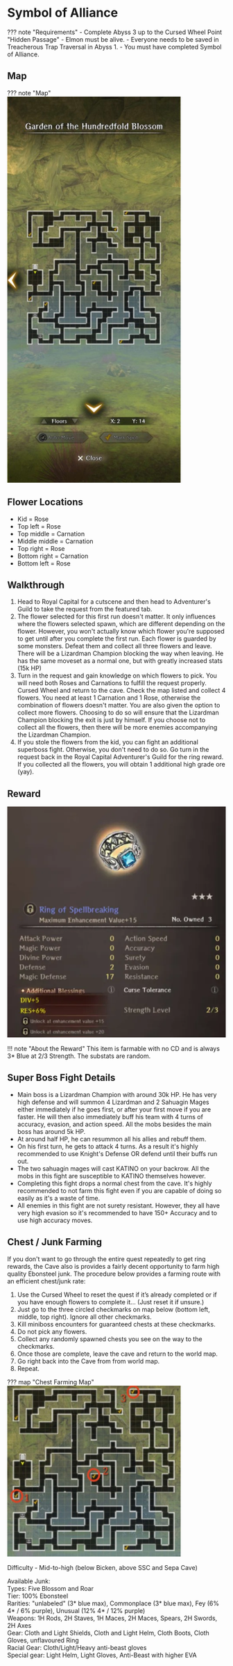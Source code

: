 # Symbol of Alliance

??? note "Requirements"
    - Complete Abyss 3 up to the Cursed Wheel Point "Hidden Passage"
    - Elmon must be alive.
    - Everyone needs to be saved in Treacherous Trap Traversal in Abyss 1.
    - You must have completed Symbol of Alliance.

## Map

??? note "Map"
    ![](./img/garden-of-the-hundredfold-blossom.jpg)

## Flower Locations
- Kid = Rose
- Top left = Rose
- Top middle = Carnation
- Middle middle = Carnation
- Top right = Rose
- Bottom right = Carnation
- Bottom left = Rose

## Walkthrough
1. Head to Royal Capital for a cutscene and then head to Adventurer's Guild to take the request from the featured tab.
2. The flower selected for this first run doesn't matter. It only influences where the flowers selected spawn, which are different depending on the flower. However, you won't actually know which flower you're supposed to get until after you complete the first run. Each flower is guarded by some monsters. Defeat them and collect all three flowers and leave. There will be a Lizardman Champion blocking the way when leaving. He has the same moveset as a normal one, but with greatly increased stats (15k HP)
3. Turn in the request and gain knowledge on which flowers to pick. You will need both Roses and Carnations to fulfill the request properly. Cursed Wheel and return to the cave. Check the map listed and collect 4 flowers. You need at least 1 Carnation and 1 Rose, otherwise the combination of flowers doesn't matter. You are also given the option to collect more flowers. Choosing to do so will ensure that the Lizardman Champion blocking the exit is just by himself. If you choose not to collect all the flowers, then there will be more enemies accompanying the Lizardman Champion.
4. If you stole the flowers from the kid, you can fight an additional superboss fight. Otherwise, you don't need to do so. Go turn in the request back in the Royal Capital Adventurer's Guild for the ring reward. If you collected all the flowers, you will obtain 1 additional high grade ore (yay).

## Reward
  ![](./img/ring-of-spellbreaking.png)

!!! note "About the Reward"
    This item is farmable with no CD and is always 3* Blue at 2/3 Strength. The substats are random.

## Super Boss Fight Details

- Main boss is a Lizardman Champion with around 30k HP. He has very high defense and will summon 4 Lizardman and 2 Sahuagin Mages either immediately if he goes first, or after your first move if you are faster. He will then also immediately buff his team with 4 turns of accuracy, evasion, and action speed. All the mobs besides the main boss has around 5k HP.
- At around half HP, he can resummon all his allies and rebuff them.
- On his first turn, he gets to attack 4 turns. As a result it's highly recommended to use Knight's Defense OR defend until their buffs run out.
- The two sahuagin mages will cast KATINO on your backrow. All the mobs in this fight are susceptible to KATINO themselves however.
- Completing this fight drops a normal chest from the cave. It's highly recommended to not farm this fight even if you are capable of doing so easily as it's a waste of time.
- All enemies in this fight are not surety resistant. However, they all have very high evasion so it's recommended to have 150+ Accuracy and to use high accuracy moves.

## Chest / Junk Farming

If you don't want to go through the entire quest repeatedly to get ring rewards, the Cave also is provides a fairly decent opportunity to farm high quality Ebonsteel junk.  The procedure below provides a farming route with an efficient chest/junk rate:

1. Use the Cursed Wheel to reset the quest if it’s already completed or if you have enough flowers to complete it… (Just reset it if unsure.)  
2. Just go to the three circled checkmarks on map below (bottom left, middle, top right). Ignore all other checkmarks.  
3. Kill miniboss encounters for guaranteed chests at these checkmarks.  
4. Do not pick any flowers.  
5. Collect any randomly spawned chests you see on the way to the checkmarks.  
6. Once those are complete, leave the cave and return to the world map.  
7. Go right back into the Cave from from world map.  
8. Repeat.  

??? map "Chest Farming Map"
    ![](./img/garden-of-the-hundredfold-blossom-farm.jpg)

Difficulty - Mid-to-high (below Bicken, above SSC and Sepa Cave)  

Available Junk:  
Types: Five Blossom and Roar  
Tier: 100% Ebonsteel  
Rarities: "unlabeled" (3* blue max), Commonplace (3* blue max), Fey (6% 4* / 6% purple), Unusual (12% 4* / 12% purple)  
Weapons: 1H Rods, 2H Staves, 1H Maces, 2H Maces, Spears, 2H Swords, 2H Axes  
Gear: Cloth and Light Shields, Cloth and Light Helm, Cloth Boots,  Cloth Gloves, unflavoured Ring  
Racial Gear: Cloth/Light/Heavy anti-beast gloves  
Special gear: Light Helm, Light Gloves, Anti-Beast with higher EVA  
